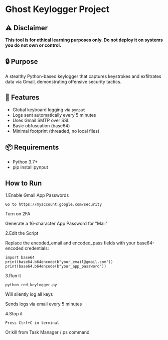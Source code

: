 # Ghost Keylogger Project

## ⚠️ Disclaimer
**This tool is for ethical learning purposes only. Do not deploy it on systems you do not own or control.**

## 🔒 Purpose
A stealthy Python-based keylogger that captures keystrokes and exfiltrates data via Gmail, demonstrating offensive security tactics.

## 🚀 Features
- Global keyboard logging via `pynput`
- Logs sent automatically every 5 minutes
- Uses Gmail SMTP over SSL
- Basic obfuscation (base64)
- Minimal footprint (threaded, no local files)

## 📦 Requirements
- Python 3.7+
- pip install pynput

## How to Run

1.Enable Gmail App Passwords

    Go to https://myaccount.google.com/security

Turn on 2FA

Generate a 16-character App Password for "Mail"

2.Edit the Script

Replace the encoded_email and encoded_pass fields with your base64-encoded credentials:

    import base64
    print(base64.b64encode(b"your_email@gmail.com"))
    print(base64.b64encode(b"your_app_password"))

3.Run it

    python red_keylogger.py

Will silently log all keys

Sends logs via email every 5 minutes

4.Stop it

    Press Ctrl+C in terminal

Or kill from Task Manager / ps command


